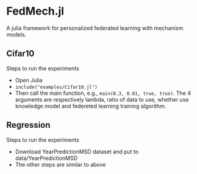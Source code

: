 # FedMech.jl
A julia framework for personalized federated learning with mechanism models.

## Cifar10 

Steps to run the experiments
- Open Julia
- `include("examples/Cifar10.jl")`
- Then call the main function, e.g., `main(0.3, 0.01, true, true)`. The 4 arguments are respectively lambda, ratio of data to use, whether use knowledge model and federeted learning training algorithm.

## Regression 

Steps to run the experiments
- Download YearPredictionMSD dataset and put to data/YearPredictionMSD 
- The other steps are similar to above